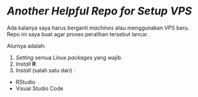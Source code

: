 # _Another Helpful Repo for Setup VPS_

Ada kalanya saya harus berganti _machines_ atau menggunakan VPS baru. Repo ini saya buat agar proses peralihan tersebut lancar.

Alurnya adalah:

1. _Setting_ semua Linux _packages_ yang wajib.
1. _Install_ __R__.
1. _Install_ (salah satu dari) :
  - RStudio 
  - Visual Studio Code